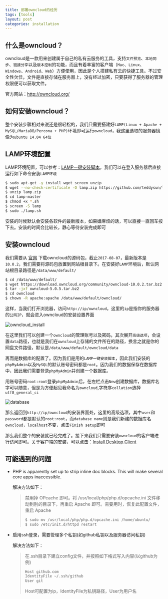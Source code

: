```yaml
---
title: 部署owncloud的经历
tags: [tools]
layout: post
categories: installation
---
```


## 什么是owncloud？

owncloud是一款用来创建属于自己的私有云服务的工具，支持`文件预览`、`本地同步`、`链接分享`以及`版本控制`的功能，而且有着丰富的客户端（`Mac`、`Linux`、`Windows`、`Android`、`Web`）方便使用，因此是个人搭建私有云的快捷工具。不过安全性欠佳，文件是直接存储在服务器上，没有经过加密，只要获得了服务器的管理权限便可以获取文件。

官方网站：http://owncloud.org/

## 如何安装owncloud？

整个安装步骤相对来说还是很轻松的，我们只需要搭建好`LAMP(Linux + Apache + MySQL/MariaDB/Percona + PHP)`环境即可运行`owncloud`，我这里选取的服务器镜像为`ubuntu 14.04 64位`

## LAMP环境配置

LAMP环境配置，可以参考：[LAMP一键安装脚本](https://github.com/teddysun/lamp)。我们可以在登入服务器后直接运行如下命令安装`LAMP环境`

``` bash
$ sudo apt-get -y install wget screen unzip
$ wget --no-check-certificate -O lamp.zip https://github.com/teddysun/lamp/archive/master.zip
$ unzip lamp.zip
$ cd lamp-master
$ chmod +x *.sh
$ screen -S lamp
$ sudo ./lamp.sh
```

安装的时候默认会安装各软件的最新版本，如果嫌麻烦的话，可以直接一直回车按下去。安装的时间会比较长，静心等待安装完成即可

## 安装owncloud

我们需要从 [官网](https://owncloud.org/install/#edition) 下载owncloud的源码包，截止`2017-08-07`，最新版本是`10.0.2`，我们需要将源码包放置到网站根目录下。在安装好`LAMP`环境后，默认网站根目录路径是`/data/www/default/`

``` bash
$ cd /data/www/default/
$ wget https://download.owncloud.org/community/owncloud-10.0.2.tar.bz2
$ tar -jxf owncloud-5.0.5.tar.bz2
$ cd owncloud
$ chown -R apache:apache /data/www/default/owncloud/
```

这样，当我们打开浏览器，访问`http://ip/owncloud`，这里的`ip`是指你的服务器的`公网IP`，就会进入owncloud的安装设置界面

![owncloud_install](http://od7mpc53s.bkt.clouddn.com/owncloud-install.png)

在这里我们可以创建一个`owncloud`的管理账号以及密码，其次展开`高级选项`，会设置`data`路径，也就是我们在`owncloud`上存储的文件所在的路径，换言之就是你的网盘文件路径，默认是`/data/www/default/owncloud/data`

再而是数据库的配置了。因为我们是用的`LAMP一键安装脚本`，因此我们安装的`phpMyAdmin`以及`MySQL`的默认账号密码都是`root`。因为我们的数据保存在数据库中，因此我们需要登录`phpMyAdmin`并创建一个数据库。

用账号密码`root:root`登录`phpMyAdmin`后，在左栏点击`New`创建数据库，数据库名字可以随意，但是为方便起见我命名为`owncloud`,字符序`collation`选择`utf8_general_ci`

![database](http://od7mpc53s.bkt.clouddn.com/owncloud-database.png)

那么返回到`http://ip/owncloud`的安装界面处，这里的高级选项，其中`user`和`password`都是默认的`root:root`，而`database name`则是我们新建的数据库名`owncloud`，`localhost`不变，点击`Finish setup`即可

那么我们整个的安装就已经完成了。接下来我们只需要安装`owncloud`的客户端进行访问即可。关于客户端的安装，可以点击：[Install Desktop Client](https://owncloud.org/install/#install-clients)

## 可能遇到的问题

* PHP is apparently set up to strip inline doc blocks. This will make several core apps inaccessible.

  解决方法如下：
  > 禁用掉 OPcache 即可。将 /usr/local/php/php.d/opcache.ini 文件移动到别的目录下，再重启 Apache 即可。需要用时，恢复此配置文件，重启 Apache
  > ```bash
  > $ sudo mv /usr/local/php/php.d/opcache.ini /home/ubuntu/
  > $ sudo /etc/init.d/httpd restart
  > ```

* 启用ssh登录，需要管理多个私钥(如github私钥以及服务器访问私钥)

  解决方法如下：
  > 在.ssh目录下建立config文件，并按照如下格式写入内容(以github为例)
  > ``` bash
  > Host github.com
  > IdentityFile ~/.ssh/github
  > User git
  > ```
  > Host可配置为ip，IdentityFile为私钥路径，User为用户名
